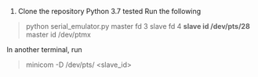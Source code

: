 1. Clone the repository
Python 3.7 tested
Run the following

> python serial_emulator.py
master fd 3
slave fd 4
**slave id /dev/pts/28**
master id /dev/ptmx

In another terminal, run
> minicom -D /dev/pts/ <slave_id>
